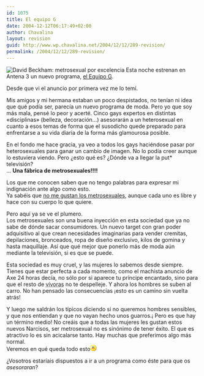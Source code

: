 ```yaml
---
id: 1075
title: El equipo G
date: 2004-12-12T06:17:49+02:00
author: Chavalina
layout: revision
guid: http://www.wp.chavalina.net/2004/12/12/289-revision/
permalink: /2004/12/12/289-revision/
---
```

<img class="imgizqda" src="http://www.chavalina.net/imagenes/fotos/men/beckhamnails.jpg" alt="David Beckham: metrosexual por excelencia" /> Esta noche estrenan en Antena 3 un nuevo programa, <a href="http://www.antena3.com/a3tv2004/servlet/GestorWeb?opera=getFicha&#038;idPag=358&#038;dest=/web/html/ficha/index.jsp" target="_blank">el Equipo <acronym title="&iquest;gilipollas?">G</acronym></a>.

Desde que vi el anuncio por primera vez me lo tem&iacute;.  
  
Mis amigos y mi hermana estaban un poco despistados, no ten&iacute;an ni idea que qué pod&iacute;a ser, parec&iacute;a un nuevo programa de moda. Pero yo que soy más mala, pensé lo peor y acerté. Cinco gays expertos en distintas «disciplinas» (belleza, decoraci&oacute;n…) asesorarán a un heterosexual en cuanto a esos temas de forma que el susodicho quede preparado para enfrentarse a su vida diaria de la forma más glamourosa posible. 

En el fondo me hace gracia, ya veo a todos los gays haciéndose pasar por heterosexuales para ganar un cambio de imagen. No lo pod&iacute;a creer aunque lo estuviera viendo. Pero &iquest;esto qué es? &iquest;D&oacute;nde va a llegar la put* televisi&oacute;n?  
… **Una fábrica de metrosexuales!!!!**

Los que me conocen saben que no tengo palabras para expresar mi indignaci&oacute;n ante algo como esto.  
Ya sabéis que <a href="http://www.chavalina.net/comentar.php?idpost=154" target="_blank">no me gustan los metrosexuales</a>, aunque cada uno es libre y hace con su cuerpo lo que quiere.

Pero aqu&iacute; ya se ve el plumero.  
Los metrosexuales son una buena inyecci&oacute;n en esta sociedad que ya no sabe de d&oacute;nde sacar consumidores. Un nuevo target con gran poder adquisitivo al que crean necesidades imaginarias para vender cremitas, depilaciones, bronceados, ropa de dise&ntilde;o exclusivo, kilos de gomina y hasta maquillaje. As&iacute; que qué mejor que ponerlo más de moda a&uacute;n mediante la televisi&oacute;n, si es que se puede.

Esta sociedad es muy cruel, y las mujeres lo sabemos desde siempre.  
Tienes que estar perfecta a cada momento, como el machista anuncio de Axe 24 horas dec&iacute;a, no s&oacute;lo por si aparece tu pr&iacute;ncipe encantado, sino para que el resto de <acronym title="las mujeres somos malas">v&iacute;voras</acronym> no te despelleje. Y ahora los hombres se suben al carro. No han pensado las consecuencias &iexcl;esto es un camino sin vuelta atrás!

Y luego me saldrán los t&iacute;picos diciendo si no queremos hombres sensibles, y que nos entiendan y que no vayan hecho unos guarros.&iexcl; Pero es que hay un término medio! No creáis que a todas las mujeres les gustan estos nuevos Narcisos, ser metrosexual no es sin&oacute;nimo de tener éxito. El que es atractivo lo es sin acicalarse tanto. Hay muchas que preferimos algo más normal.  
Veremos en qué queda todo esto![emo](/imagenes/emoticonos/confuso.gif) 

&iquest;Vosotros estar&iacute;ais dispuestos a ir a un programa como éste para que os _asesoraran_?